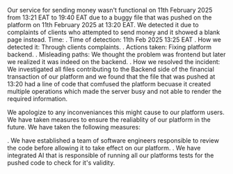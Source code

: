Our service for sending money wasn't functional on 11th February 2025 from 13:21 EAT to 19:40 EAT due to a buggy file that was pushed on the platform on 11th February 2025 at 13:20 EAT. We detected it due to complaints of clients who attempted to send money and it showed a blank page instead.
Time:
. Time of detection:  11th Feb 2025 13:25 EAT
. How we detected it: Through clients complaints.
. Actions taken: Fixing platform backend.
. Misleading paths: We thought the problem was frontend but later we realized it was indeed on the backend.
. How we resolved the incident: We investigated all files contributing to the Backend side of the financial transaction of our platform and we found that the file that was pushed at 13:20 had a line of code that comfused the platform becuase it created multiple operations which made the server busy and not able to render the required information.

We apologize to any inconveniances this might cause to our platform users. We have taken measures to ensure the realiablity of our platform in the future. We have taken the following measures:

. We have established a team of software engineers responsible to review the code before allowing it to take effect on our platform.
. We have integrated AI that is responsible of running all our platforms tests for the pushed code to check for it's validity.
